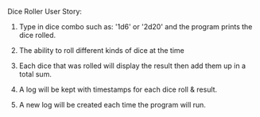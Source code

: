 Dice Roller User Story:

1) Type in dice combo such as: '1d6' or '2d20' and the program prints the dice rolled.

2) The ability to roll different kinds of dice at the time

3) Each dice that was rolled will display the result then add them up in a total sum.

4) A log will be kept with timestamps for each dice roll & result. 

5) A new log will be created each time the program will run.
